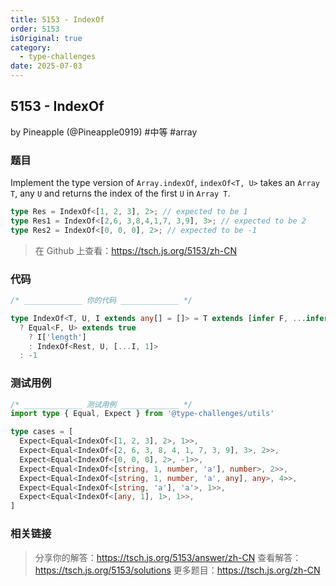 ```yaml
---
title: 5153 - IndexOf
order: 5153
isOriginal: true
category:
  - type-challenges
date: 2025-07-03
---
```


5153 - IndexOf
-------
by Pineapple (@Pineapple0919) #中等 #array

### 题目

Implement the type version of `Array.indexOf`, `indexOf<T, U>` takes an `Array T`, any `U` and returns the index of the first `U` in `Array T`.

```ts
type Res = IndexOf<[1, 2, 3], 2>; // expected to be 1
type Res1 = IndexOf<[2,6, 3,8,4,1,7, 3,9], 3>; // expected to be 2
type Res2 = IndexOf<[0, 0, 0], 2>; // expected to be -1
```

> 在 Github 上查看：https://tsch.js.org/5153/zh-CN

### 代码

```ts
/* _____________ 你的代码 _____________ */

type IndexOf<T, U, I extends any[] = []> = T extends [infer F, ...infer Rest]
  ? Equal<F, U> extends true
    ? I['length']
    : IndexOf<Rest, U, [...I, 1]>
  : -1

```

### 测试用例

```ts
/* _____________ 测试用例 _____________ */
import type { Equal, Expect } from '@type-challenges/utils'

type cases = [
  Expect<Equal<IndexOf<[1, 2, 3], 2>, 1>>,
  Expect<Equal<IndexOf<[2, 6, 3, 8, 4, 1, 7, 3, 9], 3>, 2>>,
  Expect<Equal<IndexOf<[0, 0, 0], 2>, -1>>,
  Expect<Equal<IndexOf<[string, 1, number, 'a'], number>, 2>>,
  Expect<Equal<IndexOf<[string, 1, number, 'a', any], any>, 4>>,
  Expect<Equal<IndexOf<[string, 'a'], 'a'>, 1>>,
  Expect<Equal<IndexOf<[any, 1], 1>, 1>>,
]

```

### 相关链接

> 分享你的解答：https://tsch.js.org/5153/answer/zh-CN
> 查看解答：https://tsch.js.org/5153/solutions
> 更多题目：https://tsch.js.org/zh-CN
